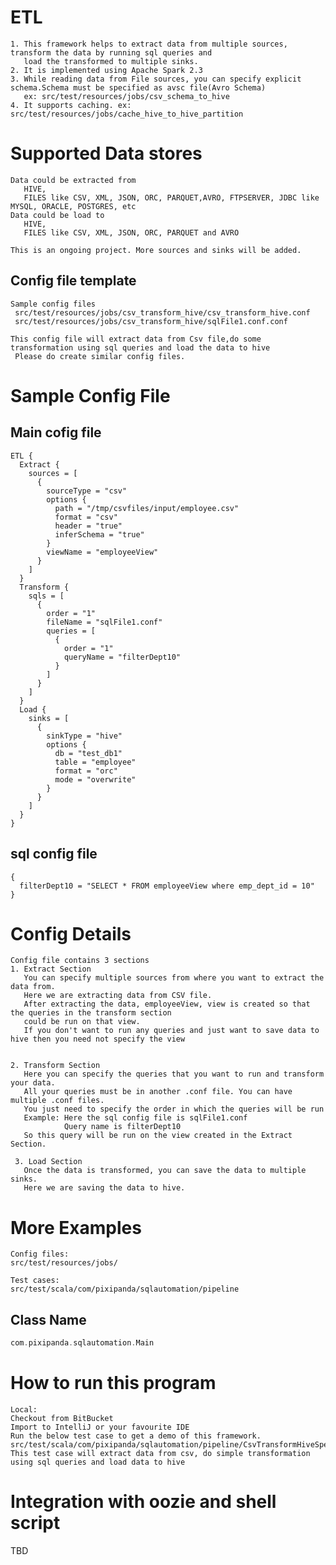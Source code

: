 ETL
=====================================
```text
1. This framework helps to extract data from multiple sources, transform the data by running sql queries and 
   load the transformed to multiple sinks. 
2. It is implemented using Apache Spark 2.3
3. While reading data from File sources, you can specify explicit schema.Schema must be specified as avsc file(Avro Schema)
   ex: src/test/resources/jobs/csv_schema_to_hive
4. It supports caching. ex: src/test/resources/jobs/cache_hive_to_hive_partition

```

Supported Data stores
========================================
```text
Data could be extracted from 
   HIVE,
   FILES like CSV, XML, JSON, ORC, PARQUET,AVRO, FTPSERVER, JDBC like MYSQL, ORACLE, POSTGRES, etc
Data could be load to 
   HIVE,   
   FILES like CSV, XML, JSON, ORC, PARQUET and AVRO
   
This is an ongoing project. More sources and sinks will be added.   
``` 
  
Config file template
---------------------------------
```text
Sample config files
 src/test/resources/jobs/csv_transform_hive/csv_transform_hive.conf
 src/test/resources/jobs/csv_transform_hive/sqlFile1.conf.conf
 
This config file will extract data from Csv file,do some transformation using sql queries and load the data to hive
 Please do create similar config files.
```


Sample Config File
=====================================
## Main cofig file
```hocon
ETL {
  Extract {
    sources = [
      {
        sourceType = "csv"
        options {
          path = "/tmp/csvfiles/input/employee.csv"
          format = "csv"
          header = "true"
          inferSchema = "true"
        }
        viewName = "employeeView"
      }
    ]
  }
  Transform {
    sqls = [
      {
        order = "1"
        fileName = "sqlFile1.conf"
        queries = [
          {
            order = "1"
            queryName = "filterDept10"
          }
        ]
      }
    ]
  }
  Load {
    sinks = [
      {
        sinkType = "hive"
        options {
          db = "test_db1"
          table = "employee"
          format = "orc"
          mode = "overwrite"
        }
      }
    ]
  }
}
```
## sql config file
```hocon
{
  filterDept10 = "SELECT * FROM employeeView where emp_dept_id = 10"
}
```

Config Details
===================================================
```text
Config file contains 3 sections
1. Extract Section
   You can specify multiple sources from where you want to extract the data from.
   Here we are extracting data from CSV file.
   After extracting the data, employeeView, view is created so that the queries in the transform section 
   could be run on that view.
   If you don't want to run any queries and just want to save data to hive then you need not specify the view
   
    
2. Transform Section   
   Here you can specify the queries that you want to run and transform your data.
   All your queries must be in another .conf file. You can have multiple .conf files.
   You just need to specify the order in which the queries will be run
   Example: Here the sql config file is sqlFile1.conf
            Query name is filterDept10
   So this query will be run on the view created in the Extract Section. 
   
 3. Load Section
   Once the data is transformed, you can save the data to multiple sinks.
   Here we are saving the data to hive.               
```

More Examples
=====================================================
```text
Config files: 
src/test/resources/jobs/

Test cases:
src/test/scala/com/pixipanda/sqlautomation/pipeline

```

Class Name
-------------------------------
```scala
com.pixipanda.sqlautomation.Main
```



How to run this program
======================================
```text
Local:
Checkout from BitBucket 
Import to IntelliJ or your favourite IDE
Run the below test case to get a demo of this framework.
src/test/scala/com/pixipanda/sqlautomation/pipeline/CsvTransformHiveSpec.scala
This test case will extract data from csv, do simple transformation using sql queries and load data to hive
```

Integration with oozie and shell script
=============================================
TBD